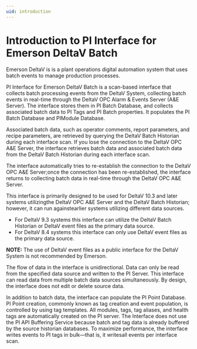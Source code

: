 ```yaml
---
uid: introduction
---
```


# Introduction to PI Interface for Emerson DeltaV Batch

Emerson DeltaV is is a plant operations digital automation system that uses batch events to manage production processes. 

PI Interface for Emerson DeltaV Batch is a scan-based interface that collects batch processing events from the DeltaV System, collecting batch events in real-time through the DeltaV OPC Alarm & Events Server (A&E Server). The interface stores them in PI Batch Database, and collects associated batch data to PI Tags and PI Batch properties. It populates the PI Batch Database and PIModule Database. 

Associated batch data, such as operator comments, report parameters, and recipe parameters, are retrieved by querying the DeltaV Batch Historian during each interface scan. If you lose the connection to the DeltaV OPC A&E Server, the interface retrieves batch data and associated batch data from the DeltaV Batch Historian during each interface scan. 

The interface automatically tries to re-establish the connection to the DeltaV OPC A&E Server;once the connection has been re-established, the interface returns to collecting batch data in real-time through the DeltaV OPC A&E Server.

This interface is primarily designed to be used for DeltaV 10.3 and later systems utilizingthe DeltaV OPC A&E Server and the DeltaV Batch Historian; however, it can run againstearlier systems utilizing different data sources.  

* For DeltaV 9.3 systems this interface can utilize the DeltaV Batch Historian or DeltaV event files as the primary data source.  
* For DeltaV 8.4 systems this interface can only use DeltaV event files as the primary data source.

**NOTE:**  The use of DeltaV event files as a public interface for the DeltaV System is not recommended by Emerson. 

The flow of data in the interface is unidirectional. Data can only be read from the specified data source and written to the PI Server. This interface can read data from multiple batch data sources simultaneously. By design, the interface does not edit or delete source data. 

In addition to batch data, the interface can populate the PI Point Database. PI Point creation, commonly known as tag creation and event population, is controlled by using tag templates. All modules, tags, tag aliases, and health tags are automatically created on the PI server. The Interface does not use the PI API Buffering Service because batch and tag data is already buffered by the source historian databases. To maximize performance, the interface writes events to PI tags in bulk—that is, it writesall events per interface scan.

